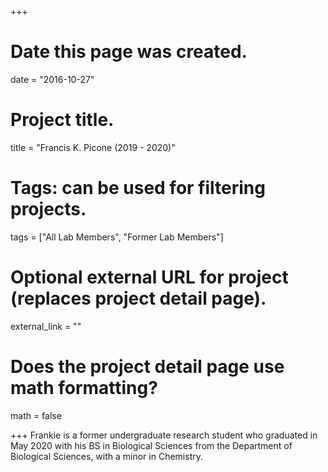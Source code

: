 +++
# Date this page was created.
date = "2016-10-27"

# Project title.
title = "Francis K. Picone (2019 - 2020)"

# Tags: can be used for filtering projects.
tags = ["All Lab Members", "Former Lab Members"]

# Optional external URL for project (replaces project detail page).
external_link = ""

# Does the project detail page use math formatting?
math = false


+++
Frankie is a former undergraduate research student who graduated in May 2020 with his BS in Biological Sciences from the Department of Biological Sciences, with a minor in Chemistry. 